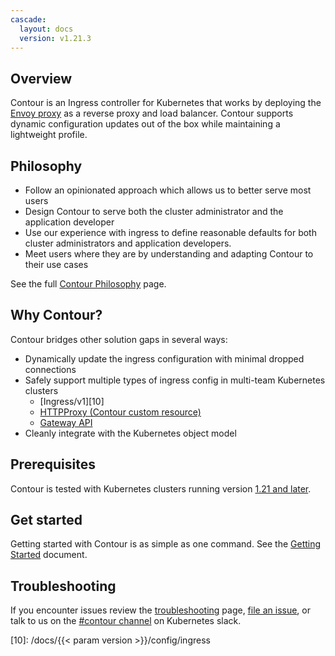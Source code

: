 ```yaml
---
cascade:
  layout: docs
  version: v1.21.3
---
```


## Overview
Contour is an Ingress controller for Kubernetes that works by deploying the [Envoy proxy][1] as a reverse proxy and load balancer.
Contour supports dynamic configuration updates out of the box while maintaining a lightweight profile.

## Philosophy
- Follow an opinionated approach which allows us to better serve most users
- Design Contour to serve both the cluster administrator and the application developer
- Use our experience with ingress to define reasonable defaults for both cluster administrators and application developers.
- Meet users where they are by understanding and adapting Contour to their use cases

See the full [Contour Philosophy][8] page.

## Why Contour?
Contour bridges other solution gaps in several ways:
- Dynamically update the ingress configuration with minimal dropped connections
- Safely support multiple types of ingress config in multi-team Kubernetes clusters
  - [Ingress/v1][10]
  - [HTTPProxy (Contour custom resource)][2]
  - [Gateway API][9]
- Cleanly integrate with the Kubernetes object model

## Prerequisites
Contour is tested with Kubernetes clusters running version [1.21 and later][4].

## Get started
Getting started with Contour is as simple as one command.
See the [Getting Started][3] document.

## Troubleshooting
If you encounter issues review the [troubleshooting][5] page, [file an issue][6], or talk to us on the [#contour channel][7] on Kubernetes slack.

[1]: https://www.envoyproxy.io/
[2]: config/fundamentals.md
[3]: /getting-started
[4]: /resources/compatibility-matrix.md
[5]: /docs/main/troubleshooting
[6]: https://github.com/projectcontour/contour/issues
[7]: https://kubernetes.slack.com/messages/contour
[8]: /resources/philosophy
[9]: /guides/gateway-api
[10]: /docs/{{< param version >}}/config/ingress
